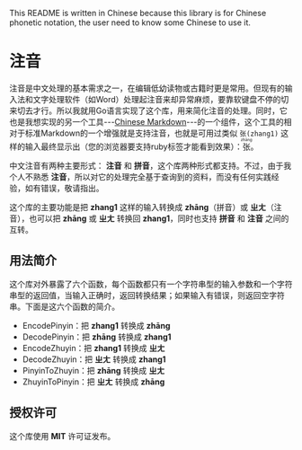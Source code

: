 This README is written in Chinese because this library is for Chinese phonetic notation, the user need to know some Chinese to use it.

# 注音

注音是中文处理的基本需求之一，在编辑低幼读物或古籍时更是常用。但现有的输入法和文字处理软件（如Word）处理起注音来却异常麻烦，要靠软键盘不停的切来切去才行。所以我就用Go语言实现了这个库，用来简化注音的处理。同时，它也是我想实现的另一个工具---[Chinese Markdown](https://github.com/localvar/cmd/)---的一个组件，这个工具的相对于标准Markdown的一个增强就是支持注音，也就是可用过类似 `张(zhang1)` 这样的输入最终显示出（您的浏览器要支持ruby标签才能看到效果）：<ruby>张<rt>zhāng</rt></ruby>。

中文注音有两种主要形式： **注音** 和 **拼音**，这个库两种形式都支持。不过，由于我个人不熟悉 **注音**，所以对它的处理完全基于查询到的资料，而没有任何实践经验，如有错误，敬请指出。

这个库的主要功能是把 **zhang1** 这样的输入转换成 **zhāng**（拼音）或 **ㄓㄤ**（注音），也可以把 **zhāng** 或 **ㄓㄤ** 转换回 **zhang1**，同时也支持 **拼音** 和 **注音** 之间的互转。

## 用法简介

这个库对外暴露了六个函数，每个函数都只有一个字符串型的输入参数和一个字符串型的返回值，当输入正确时，返回转换结果；如果输入有错误，则返回空字符串。下面是这六个函数的简介。

* EncodePinyin：把 **zhang1** 转换成 **zhāng**
* DecodePinyin：把 **zhāng** 转换成 **zhang1**
* EncodeZhuyin：把 **zhang1** 转换成 **ㄓㄤ**
* DecodeZhuyin：把 **ㄓㄤ** 转换成 **zhang1**
* PinyinToZhuyin：把 **zhāng** 转换成 **ㄓㄤ**
* ZhuyinToPinyin：把 **ㄓㄤ** 转换成 **zhāng**

## 授权许可

这个库使用 **MIT** 许可证发布。